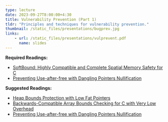 ```yaml
---
type: lecture
date: 2023-09-27T8:00:00+4:30
title: Vulnerability Prevention (Part 1)
tldr: "Principles and techniques for vulnerability prevention."
thumbnail: /static_files/presentations/bugprev.jpg
links:
    - url: /static_files/presentations/vulprevent.pdf
      name: slides
---
```

**Required Readings:**
- [SoftBound: Highly Compatible and Complete Spatial Memory Safety for C](https://repository.upenn.edu/cgi/viewcontent.cgi?article=1941&context=cis_reports)
- [Preventing Use-after-free with Dangling Pointers Nullification](https://www.ndss-symposium.org/wp-content/uploads/2017/09/05_1_2.pdf)

**Suggested Readings:**
- [Heap Bounds Protection with Low Fat Pointers](https://www.comp.nus.edu.sg/~gregory/papers/cc16lowfatptrs.pdf)
- [Backwards-Compatible Array Bounds Checking for C with Very Low Overhead](https://llvm.org/pubs/2006-05-24-SAFECode-BoundsCheck.pdf)  
- [Preventing Use-after-free with Dangling Pointers Nullification](https://www.ndss-symposium.org/wp-content/uploads/2017/09/05_1_2.pdf)